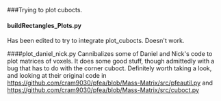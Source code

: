 ###Trying to plot cubocts.

#### buildRectangles_Plots.py
Has been edited to try to integrate plot_cubocts. Doesn't work.


####plot_daniel_nick.py
Cannibalizes some of Daniel and Nick's code to plot matrices of voxels. It does some good stuff, though admittedly with a bug that has to do with the corner cuboct. Definitely worth taking a look, and looking at their original code in https://github.com/cram9030/pfea/blob/Mass-Matrix/src/pfeautil.py 
and https://github.com/cram9030/pfea/blob/Mass-Matrix/src/cuboct.py
